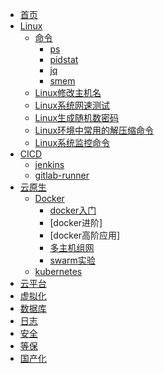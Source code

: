 <!-- docs/_sidebar.md -->

* [首页](/)
* [Linux](Linux/linux.md "最牛逼的Linux入门指南")
  * [命令](Linux/命令/ "命令")
    * [ps](Linux/命令/ps.md "ps")
    * [pidstat](Linux/命令/pidstat.md "pidstat")
    * [jq](Linux/命令/jq.md "jq")
    * [smem](Linux/命令/smem.md "smem")
  * [Linux修改主机名](Linux/Linux修改主机名.md "Linux修改主机名")
  * [Linux系统网速测试](Linux/Linux系统网速测试.md "Linux系统网速测试")
  * [Linux生成随机数密码](Linux/Linux生成随机数密码.md "Linux生成随机数密码")
  * [Linux环境中常用的解压缩命令](Linux/Linux环境中常用的解压缩命令.md "Linux环境中常用的解压缩命令")
  * [Linux系统监控命令](Linux/Linux系统监控命令.md "Linux系统监控命令")
* [CICD](CICD/ "CICD")
  * [jenkins](CICD/jenkins/ "jenkins")
  * [gitlab-runner](CICD/gitlab-runner "gitlab-runner")
* [云原生](云原生)
  * [Docker](云原生/docker/ "docker")
    * [docker入门](云原生/Docker/)
    * [docker进阶]
    * [docker高阶应用]
    * [多主机组网](云原生/Docker/多主机组网/实验文档.md "多主机组网")
    * [swarm实验](云原生/Docker/swarm/ "docker swarm")
  * [kubernetes](云原生/kubernetes/ "kubernetes")
* [云平台](云平台 "云平台")
* [虚拟化](虚拟化 "虚拟化")
* [数据库](数据库 "数据库")
* [日志](日志 "日志")
* [安全](安全 "安全")
* [等保](等保 "等级保护")
* [国产化](国产化 "国产化")
